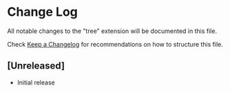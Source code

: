 # Change Log

All notable changes to the "tree" extension will be documented in this file.

Check [Keep a Changelog](http://keepachangelog.com/) for recommendations on how to structure this file.

## [Unreleased]

- Initial release